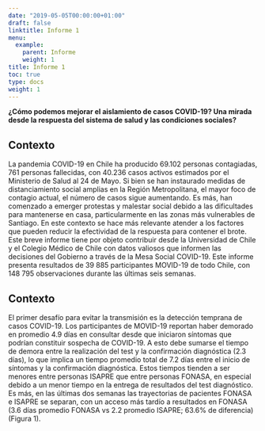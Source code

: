 ```yaml
---
date: "2019-05-05T00:00:00+01:00"
draft: false
linktitle: Informe 1
menu:
  example:
    parent: Informe
    weight: 1
title: Informe 1
toc: true
type: docs
weight: 1
---
```


**¿Cómo podemos mejorar el aislamiento de casos COVID-19? Una mirada desde la respuesta del sistema de salud y las condiciones sociales?**

## Contexto

La pandemia COVID-19 en Chile ha producido 69.102 personas contagiadas, 761 personas fallecidas, con 40.236 casos activos estimados por el Ministerio de Salud al 24 de Mayo. Si bien se han instaurado medidas de distanciamiento social amplias en la Región Metropolitana, el mayor foco de contagio actual, el número de casos sigue aumentando. Es más, han comenzado a emerger protestas y malestar social debido a las dificultades para mantenerse en casa, particularmente en las zonas más vulnerables de Santiago. En este contexto se hace más relevante atender a los factores que pueden reducir la efectividad de la respuesta para contener el brote. Este breve informe tiene por objeto contribuir desde la Universidad de Chile y el Colegio Médico de Chile con datos valiosos que informen las decisiones del Gobierno a través de la Mesa Social COVID-19. Este informe presenta resultados de 39 885 participantes MOVID-19 de todo Chile, con 148 795 observaciones durante las últimas seis semanas. 

## Contexto

El primer desafío para evitar la transmisión es la detección temprana de casos COVID-19. Los participantes de MOVID-19 reportan haber demorado en promedio 4.9 días en consultar desde que iniciaron síntomas que podrían constituir sospecha de COVID-19. A esto debe sumarse el tiempo de demora entre la realización del test y la confirmación diagnóstica (2.3 días), lo que implica un tiempo promedio total de 7.2 días entre el inicio de síntomas y la confirmación diagnóstica. Estos tiempos tienden a ser menores entre personas ISAPRE que entre personas FONASA, en especial debido a un menor tiempo en la entrega de resultados del test diagnóstico. Es más, en las últimas dos semanas las trayectorias de pacientes FONASA e ISAPRE se separan, con un acceso más tardío a resultados en FONASA (3.6 días promedio FONASA vs 2.2 promedio ISAPRE; 63.6% de diferencia) (Figura 1).
